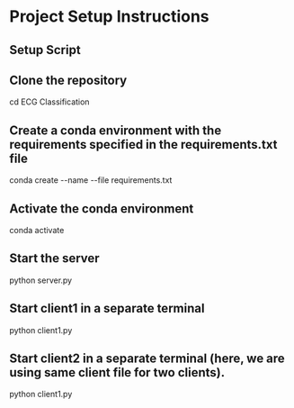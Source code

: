 # Project Setup Instructions

## Setup Script

## Clone the repository

cd ECG Classification

## Create a conda environment with the requirements specified in the requirements.txt file

conda create --name <env-name> --file requirements.txt

## Activate the conda environment
conda activate <env-name>

## Start the server
python server.py 

## Start client1 in a separate terminal
python client1.py 

## Start client2 in a separate terminal (here, we are using same client file for two clients).
python client1.py 

